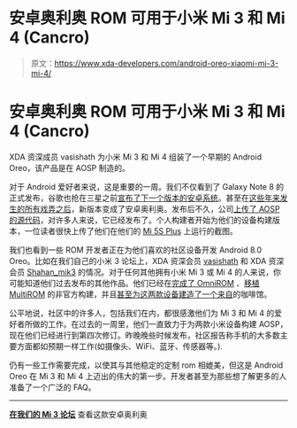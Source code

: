# 安卓奥利奥 ROM 可用于小米 Mi 3 和 Mi 4 (Cancro)

> 原文：<https://www.xda-developers.com/android-oreo-xiaomi-mi-3-mi-4/>

# 安卓奥利奥 ROM 可用于小米 Mi 3 和 Mi 4 (Cancro)

XDA 资深成员 vasishath 为小米 Mi 3 和 Mi 4 组装了一个早期的 Android Oreo，该产品是在 AOSP 制造的。

对于 Android 爱好者来说，这是重要的一周。我们不仅看到了 Galaxy Note 8 的正式发布，谷歌也抢在三星之前[宣布了下一个版本的安卓系统](https://www.xda-developers.com/android-8-0-oreo-google-released/)。甚至在[这些年来发生的所有戏弄之后](https://www.xda-developers.com/android-oreo-trolling-debate-teasing/)，新版本变成了安卓奥利奥。发布后不久，公司[上传了 AOSP 的源代码](https://www.xda-developers.com/android-oreo-source-code/)，对许多人来说，它已经发布了。个人构建者开始为他们的设备构建版本，一位读者很快上传了他们在他们的 [Mi 5S Plus](https://forum.xda-developers.com/mi-5s-plus) 上运行的截图。

我们也看到一些 ROM 开发者正在为他们喜欢的社区设备开发 Android 8.0 Oreo。比如在我们自己的小米 3 论坛上，XDA 资深会员 [vasishath](https://forum.xda-developers.com/member.php?u=5579787) 和 XDA 资深会员 [Shahan_mik3](https://forum.xda-developers.com/member.php?u=5162591) 的情况。对于任何其他拥有小米 Mi 3 或 Mi 4 的人来说，你可能知道他们过去发布的其他作品。他们已经在[完成了 OmniROM](https://forum.xda-developers.com/xiaomi-mi-3/development/unofficial-omnirom-xiaomi-mi3-mi4-t3429277) 、[移植 MultiROM](https://forum.xda-developers.com/xiaomi-mi-3/development/mar-15-multirom-v33-t3573854) 的非官方构建，并且[甚至为这两款设备建造了一个来自](https://forum.xda-developers.com/xiaomi-mi-3/orig-development/beta-aosp-android-nougat-7-0-mi3-4-t3454506)的咖啡馆。

公平地说，社区中的许多人，包括我们在内，都很感激他们为 Mi 3 和 Mi 4 的爱好者所做的工作。在过去的一周里，他们一直致力于为两款小米设备构建 AOSP，现在他们已经进行到第四次修订。昨晚晚些时候发布，社区报告称手机的大多数主要方面都如预期一样工作(如摄像头、WiFi、蓝牙、传感器等。).

仍有一些工作需要完成，以使其与其他稳定的定制 rom 相媲美，但这是 Android Oreo 在 Mi 3 和 Mi 4 上迈出的伟大的第一步。开发者甚至为那些想了解更多的人准备了一个广泛的 FAQ。

* * *

[**在我们的 Mi 3 论坛**](https://forum.xda-developers.com/xiaomi-mi-3/development/8-0-aosp-t3662028) 查看这款安卓奥利奥